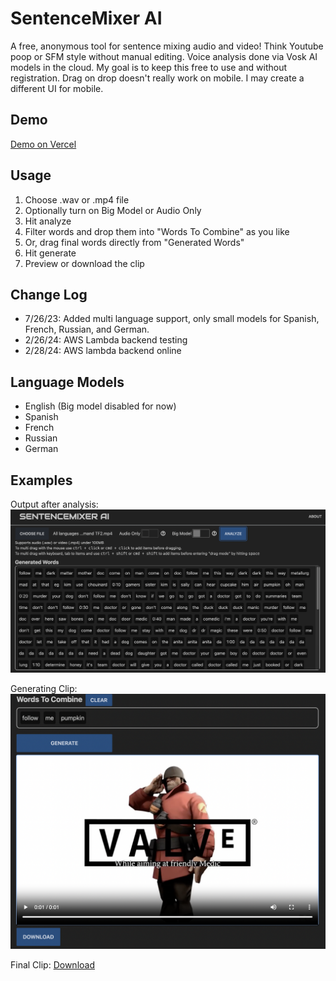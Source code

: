# SentenceMixer AI

A free, anonymous tool for sentence mixing audio and video! Think Youtube poop or SFM style without manual editing.
Voice analysis done via Vosk AI models in the cloud. My goal is to keep this free to use and without registration.
Drag on drop doesn't really work on mobile. I may create a different UI for mobile.

## Demo
[Demo on Vercel](https://sentencemixerai.vercel.app/)

## Usage
1. Choose .wav or .mp4 file
2. Optionally turn on Big Model or Audio Only
3. Hit analyze
4. Filter words and drop them into "Words To Combine" as you like
5. Or, drag final words directly from "Generated Words"
6. Hit generate
7. Preview or download the clip

## Change Log
- 7/26/23: Added multi language support, only small models for Spanish, French, Russian, and German.
- 2/26/24: AWS Lambda backend testing
- 2/28/24: AWS lambda backend online

## Language Models
- English (Big model disabled for now)
- Spanish
- French
- Russian
- German

## Examples

Output after analysis:
![Main page](static/mainpage.png)


Generating Clip:
![Generated](static/generate.png)

Final Clip:
[Download](static/sampleclip.mp4)


